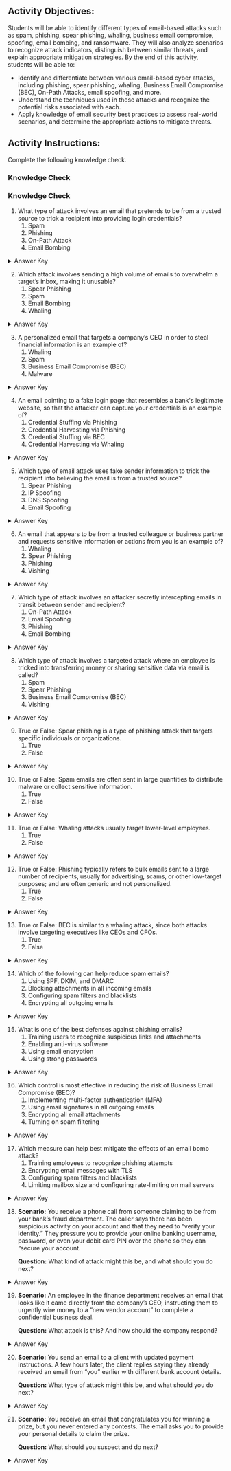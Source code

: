 ## Activity Objectives:
Students will be able to identify different types of email-based attacks such as spam, phishing, spear phishing, whaling, business email compromise, spoofing, email bombing, and ransomware. They will also analyze scenarios to recognize attack indicators, distinguish between similar threats, and explain appropriate mitigation strategies.
By the end of this activity, students will be able to:
- Identify and differentiate between various email-based cyber attacks, including phishing, spear phishing, whaling, Business Email Compromise (BEC), On-Path Attacks, email spoofing, and more.
- Understand the techniques used in these attacks and recognize the potential risks associated with each.
- Apply knowledge of email security best practices to assess real-world scenarios, and determine the appropriate actions to mitigate threats.


## Activity Instructions:
Complete the following knowledge check.

### Knowledge Check
### Knowledge Check
1. What type of attack involves an email that pretends to be from a trusted source to trick a recipient into providing login credentials?
    1.	Spam
    2.	Phishing
    3.	On-Path Attack
    4.	Email Bombing
<details closed>
<summary>Answer Key</summary>
  <p>
This type of attack is known as phishing. In a phishing attack, the attacker sends an email that looks like it comes from a trusted source such as a bank, a company, or even a coworker. The goal is to trick the recipient into clicking a malicious link or providing sensitive information like usernames, passwords, or credit card numbers. Because the email appears to be legitimate, unsuspecting users may give away their credentials, which can then be used for unauthorized access or identity theft.
  </p>
</details>
   
2. Which attack involves sending a high volume of emails to overwhelm a target’s inbox, making it unusable?
    1.	Spear Phishing
    2.	Spam
    3.	Email Bombing
    4.	Whaling
<details closed>
<summary>Answer Key</summary>
  <p>
This type of attack is called an email bombing attack. In an email bombing attack, an attacker floods the target’s inbox with a massive number of emails in a short period of time. The goal is to overwhelm the mailbox, making it difficult or impossible for the victim to find legitimate messages or even access their inbox. This can disrupt communication, cause denial of service, and force the victim to spend time and effort cleaning out their email.
  </p>
</details>

3. A personalized email that targets a company’s CEO in order to steal financial information is an example of?
    1.	Whaling
    2.	Spam
    3.	Business Email Compromise (BEC)
    4.	Malware
<details closed>
<summary>Answer Key</summary>
  <p>
This type of attack is known as whaling. Whaling is a form of phishing that specifically targets high-profile individuals within an organization, such as CEOs, CFOs, or other executives. The attacker crafts a personalized and convincing message that often appears to involve urgent financial matters or sensitive business information. Because executives typically have access to valuable data and authority over financial transactions, whaling attacks can be especially damaging if successful.
  </p>
</details>

4. An email pointing to a fake login page that resembles a bank's legitimate website, so that the attacker can capture your credentials is an example of?
    1.	Credential Stuffing via Phishing
    2.	Credential Harvesting via Phishing
    3.	Credential Stuffing via BEC
    4.	Credential Harvesting via Whaling
<details closed>
<summary>Answer Key</summary>
  <p>
This type of attack is an example of credential harvesting through phishing. The attacker sends an email with a link to a fake login page that looks almost identical to a legitimate site, such as a bank’s website. When the victim enters their username and password, the attacker captures those details in order to steal their login credentials. This stolen information can then be reused for unauthorized access, identity theft, or financial fraud.
  </p>
</details>

5. Which type of email attack uses fake sender information to trick the recipient into believing the email is from a trusted source?
    1.	Spear Phishing
    2.	IP Spoofing
    3.	DNS Spoofing
    4.	Email Spoofing
<details closed>
<summary>Answer Key</summary>
  <p>
This type of attack is known as email spoofing. In an email spoofing attack, the attacker forges the sender’s address or other header information so that the message appears to come from a trusted source. The goal is to trick the recipient into opening the email, clicking links, or providing sensitive information. Spoofing is often used as part of broader phishing or credential harvesting campaigns because it increases the likelihood that the victim will trust and act on the fraudulent message.
  </p>
</details>

6. An email that appears to be from a trusted colleague or business partner and requests sensitive information or actions from you is an example of?
    1.	Whaling
    2.	Spear Phishing
    3.	Phishing
    4.	Vishing
<details closed>
<summary>Answer Key</summary>
  <p>
This type of attack is an example of a spear phishing attack. Unlike general phishing, spear phishing is highly targeted and often customized to look like it is coming from a trusted colleague, supervisor, or business partner. The attacker carefully crafts the message to appear legitimate in order to convince the recipient to share sensitive information, such as login credentials or financial data, or to carry out harmful actions like transferring funds. Because the email looks personal and relevant, spear phishing is especially effective at tricking victims.
  </p>
</details>

7. Which type of attack involves an attacker secretly intercepting emails in transit between sender and recipient?
    1.	On-Path Attack
    2.	Email Spoofing
    3.	Phishing
    4.	Email Bombing
<details closed>
<summary>Answer Key</summary>
  <p>
This type of attack is known as an on-path or man in the middle (MitM) attack. In this attack, the attacker secretly intercepts and possibly alters email messages while they are traveling between the sender and the recipient. Because neither party may realize the communication has been compromised, the attacker can read sensitive information, harvest credentials, or inject malicious content before passing the message along. This makes man in the middle attacks especially dangerous, as they break the confidentiality and integrity of email communication.
  </p>
</details>

8. Which type of attack involves a targeted attack where an employee is tricked into transferring money or sharing sensitive data via email is called?
    1.	Spam
    2.	Spear Phishing
    3.	Business Email Compromise (BEC)
    4.	Vishing
<details closed>
<summary>Answer Key</summary>
  <p>
This type of attack is known as business email compromise (BEC). In a BEC attack, an attacker targets a specific employee, often someone in finance, payroll, or with access to sensitive data, and tricks them into transferring money, changing payment details, or sharing confidential information. The attacker usually impersonates an executive, vendor, or trusted partner to make the request seem legitimate. Because the emails are highly targeted and convincing, BEC attacks can cause severe financial and data losses for organizations.
  </p>
</details>

9. True or False: Spear phishing is a type of phishing attack that targets specific individuals or organizations.
    1.	True
    2.	False
<details closed>
<summary>Answer Key</summary>
  <p>
True. Spear phishing is a targeted form of phishing where attackers craft personalized emails aimed at specific individuals or organizations. Unlike general phishing attacks that cast a wide net, spear phishing uses details such as names, job roles, or company information to make the email appear more credible. This personalization increases the chances of tricking the recipient into clicking malicious links, opening infected attachments, or providing sensitive information.
  </p>
</details>

10. True or False: Spam emails are often sent in large quantities to distribute malware or collect sensitive information.
    1.	True
    2.	False
<details closed>
<summary>Answer Key</summary>
  <p>
True. Spam emails are unsolicited messages that are usually sent in bulk to a large number of recipients. While many spam messages are simply advertisements, attackers often use spam to spread malware through attachments or malicious links, or to collect sensitive information such as login credentials and financial details. Because of their volume and potential risks, spam emails are a common method used in cyberattacks.
  </p>
</details>

11. True or False: Whaling attacks usually target lower-level employees.
    1.	True
    2.	False
<details closed>
<summary>Answer Key</summary>
  <p>
False. Whaling attacks are a specialized type of phishing that focus on high-profile targets such as CEOs, executives, or other senior leaders within an organization. The goal is often to steal financial information, gain access to sensitive data, or trick the executive into authorizing fraudulent transactions. Unlike general phishing or spear phishing, whaling is aimed at the "big fish" in a company, not lower level employees.
  </p>
</details>

12. True or False: Phishing typically refers to bulk emails sent to a large number of recipients, usually for advertising, scams, or other low-target purposes; and are often generic and not personalized.
    1.	True
    2.	False
<details closed>
<summary>Answer Key</summary>
  <p>
False. Spam is usually bulk and generic, often focused on advertising or nuisance messages. Phishing specifically refers to emails designed to deceive recipients into revealing sensitive information, such as login credentials or financial data. While phishing can be sent in bulk, its defining characteristic is malicious intent and impersonation, not simply volume or lack of personalization.
  </p>
</details>

13. True or False: BEC is similar to a whaling attack, since both attacks involve targeting executives like CEOs and CFOs.
    1.	True
    2.	False
<details closed>
<summary>Answer Key</summary>
  <p>
False. While whaling is a form of phishing that specifically targets high-level executives, Business Email Compromise is broader. BEC can target anyone in an organization, including finance staff, HR, or vendors, by impersonating trusted contacts to trick victims into sending money or sensitive data.
  </p>
</details>

14. Which of the following can help reduce spam emails?
    1.	Using SPF, DKIM, and DMARC
    2.	Blocking attachments in all incoming emails
    3.	Configuring spam filters and blacklists
    4.	Encrypting all outgoing emails
<details closed>
<summary>Answer Key</summary>
  <p>
Spam filters and blacklists are specifically designed to block unsolicited or mass emails. SPF, DKIM, and DMARC help with sender authentication, but filtering directly reduces spam in users’ inboxes.
  </p>
</details>

15. What is one of the best defenses against phishing emails?
    1.	Training users to recognize suspicious links and attachments
    2.	Enabling anti-virus software
    3.	Using email encryption
    4.	Using strong passwords
<details closed>
<summary>Answer Key</summary>
  <p>
Phishing attacks primarily rely on tricking people into clicking malicious links or sharing sensitive data. While antivirus software, encryption, and strong passwords are important security measures in general, they do not directly stop a user from falling for a phishing email. The most effective defense here is user awareness and training to recognize suspicious links and attachments.
  </p>
</details>

16. Which control is most effective in reducing the risk of Business Email Compromise (BEC)?
    1.	Implementing multi-factor authentication (MFA)
    2.	Using email signatures in all outgoing emails
    3.	Encrypting all email attachments
    4.	Turning on spam filtering
<details closed>
<summary>Answer Key</summary>
  <p>
MFA makes it much harder for attackers to gain access to corporate email accounts, even if they steal credentials. Combined with verification policies for financial requests, it is one of the best defenses against BEC.
  </p>
</details>

17. Which measure can help best mitigate the effects of an email bomb attack?
    1.	Training employees to recognize phishing attempts
    2.	Encrypting email messages with TLS
    3.	Configuring spam filters and blacklists
    4.	Limiting mailbox size and configuring rate-limiting on mail servers
<details closed>
<summary>Answer Key</summary>
  <p>
Email bomb attacks overwhelm inboxes with massive volumes of messages. Rate limiting and mailbox quotas can help mail servers filter and control the flood of traffic, reducing the impact.
  </p>
</details>

18. **Scenario:** You receive a phone call from someone claiming to be from your bank’s fraud department. The caller says there has been suspicious activity on your account and that they need to “verify your identity.” They pressure you to provide your online banking username, password, or even your debit card PIN over the phone so they can “secure your account.

    **Question:** What kind of attack might this be, and what should you do next?
<details closed>
<summary>Answer Key</summary>
  <p>
This scenario is an example of vishing because the attacker uses a phone call rather than email to impersonate the bank. By posing as a fraud department representative, the caller creates a sense of urgency about “suspicious activity” and pressures the victim to share sensitive details such as login credentials or a PIN. Unlike legitimate banks, which never request this kind of information over the phone, the attacker exploits trust and fear through voice communication. This makes it vishing, a form of social engineering designed to steal personal or financial information by phone.
  </p>
</details>

19. **Scenario:** An employee in the finance department receives an email that looks like it came directly from the company’s CEO, instructing them to urgently wire money to a “new vendor account” to complete a confidential business deal.

    **Question:** What attack is this? And how should the company respond?
<details closed>
<summary>Answer Key</summary>
  <p>
This is an example of a Business Email Compromise (BEC) attack. In this type of attack, cybercriminals impersonate high-level executives or trusted partners to trick employees into transferring money or sharing sensitive data. The correct response would be to avoid acting on the request until it is verified through a known and trusted communication channel, such as directly calling the CEO or confirming with another executive. The incident should also be reported immediately to the security team so that preventive measures can be taken.
  </p>
</details>

20. **Scenario:** You send an email to a client with updated payment instructions. A few hours later, the client replies saying they already received an email from “you” earlier with different bank account details.

    **Question:** What type of attack might this be, and what should you do next?
<details closed>
<summary>Answer Key</summary>
  <p>
This is an example of an email spoofing attack, where an attacker forges the sender’s address to trick the recipient into believing the email is legitimate. In this case, the goal was to redirect payments to the attacker’s account. The proper response would be to alert the client immediately not to follow the false instructions, report the spoofing attempt to your IT or security team, and consider implementing email authentication measures such as SPF, DKIM, and DMARC to make it harder for attackers to impersonate your domain.
  </p>
</details>

21. **Scenario:** You receive an email that congratulates you for winning a prize, but you never entered any contests. The email asks you to provide your personal details to claim the prize.

    **Question:** What should you suspect and do next?
<details closed>
<summary>Answer Key</summary>
  <p>
You should suspect that the email is spam that is designed to steal your personal information. As a result, you should not click any links, download attachments, or reply with your details. Instead, delete the email immediately or mark it as spam, and if you are unsure, verify directly with the supposed organization through official channels rather than using the contact information provided in the message.
  </p>
</details>
